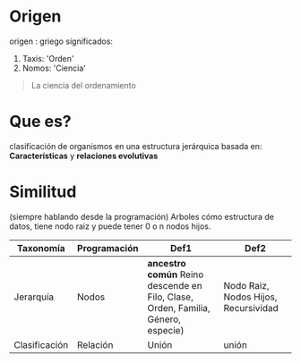 # Origen
origen : griego
significados:
1. Taxis: 'Orden'
2. Nomos: 'Ciencia'

> La ciencia del ordenamiento

# Que es?

clasificación de organismos en una estructura jerárquica basada en: **Características** y **relaciones evolutivas**




# Similitud
(siempre hablando desde la programación)
Arboles cómo estructura de datos, tiene nodo raiz y puede tener 0 o n nodos hijos.

|Taxonomía|Programación|Def1|Def2|
|--------|------------|--------|--------|
|Jerarquía|Nodos|**ancestro común** Reino descende en Filo, Clase, Orden, Familia, Género, especie)|Nodo Raiz, Nodos Hijos, Recursividad|
|Clasificación|Relación|Unión|unión
